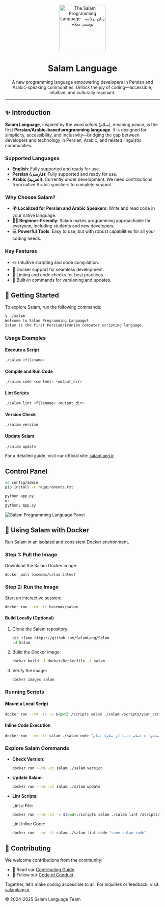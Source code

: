 <div align="center">

<p>
    <a href="https://salamlang.ir/">
        <img width="150" src="https://raw.githubusercontent.com/SalamLang/Salam/main/assets/logo-box.svg" alt="The Salam Programming Language - زبان برنامه نویسی سلام">
    </a>
</p>

# Salam Language

A new programming language empowering developers in Persian and Arabic-speaking communities.
Unlock the joy of coding—accessible, intuitive, and culturally resonant.

</div>

---

## ✨ Introduction

**Salam Language**, inspired by the word _salam_ (سلام), meaning _peace_, is the first **Persian/Arabic-based programming language**.
It is designed for simplicity, accessibility, and inclusivity—bridging the gap between developers and technology in Persian, Arabic, and related linguistic communities.

### Supported Languages

- **English**: Fully supported and ready for use.
- **Persian (فارسی)**: Fully supported and ready for use.
- **Arabic (العربية)**: Currently under development. We need contributions from native Arabic speakers to complete support.

### Why Choose Salam?

- 🌍 **Localized for Persian and Arabic Speakers**: Write and read code in your native language.
- 🧑‍🎓 **Beginner-Friendly**: Salam makes programming approachable for everyone, including students and new developers.
- 💻 **Powerful Tools**: Easy to use, but with robust capabilities for all your coding needs.

### Key Features

- ✏️ Intuitive scripting and code compilation.
- 🚀 Docker support for seamless development.
- 🔧 Linting and code checks for best practices.
- 🔄 Built-in commands for versioning and updates.

## 🚀 Getting Started

To explore Salam, run the following commands:

```bash
$ ./salam
Welcome to Salam Programming Language!
Salam is the first Persian/Iranian computer scripting language.
```

### Usage Examples

#### Execute a Script

```bash
./salam <filename>
```

#### Compile and Run Code

```bash
./salam code <content> <output_dir>
```

#### Lint Scripts

```bash
./salam lint <filename> <output_dir>
```

#### Version Check

```bash
./salam version
```

#### Update Salam

```bash
./salam update
```

For a detailed guide, visit our official site: [salamlang.ir](https://salamlang.ir)

## Control Panel

```bash
cd config/admin
pip install -r requirements.txt

python app.py
or
python3 app.py
```

![Salam Programming Language Panel](assets/panel.jpg)

## 🐳 Using Salam with Docker

Run Salam in an isolated and consistent Docker environment.

### Step 1: Pull the Image

Download the Salam Docker image:

```bash
docker pull basemax/salam:latest
```

### Step 2: Run the Image

Start an interactive session:

```bash
docker run --rm -it basemax/salam
```

#### Build Locally (Optional)

1. Clone the Salam repository:

   ```bash
   git clone https://github.com/SalamLang/Salam
   cd Salam
   ```

2. Build the Docker image:

   ```bash
   docker build -f docker/Dockerfile -t salam .
   ```

3. Verify the image:

   ```bash
   docker images salam
   ```

### Running Scripts

#### Mount a Local Script

```bash
docker run --rm -it -v $(pwd):/scripts salam ./salam /scripts/your_script.salam
```

#### Inline Code Execution

```bash
docker run --rm -it salam ./salam code "صفحه: محتوا = «سلام دنیا از سلام» تمام"
```

### Explore Salam Commands

- **Check Version**:

  ```bash
  docker run --rm -it salam ./salam version
  ```

- **Update Salam**:

  ```bash
  docker run --rm -it salam ./salam update
  ```

- **Lint Scripts**:

  Lint a File:

  ```bash
  docker run --rm -it -v $(pwd):/scripts salam ./salam lint /scripts/your_script.salam /output
  ```

  Lint Inline Code:

  ```bash
  docker run --rm -it salam ./salam lint code "some salam code"
  ```

## 🤝 Contributing

We welcome contributions from the community!

- 📖 Read our [Contributing Guide](CONTRIBUTING.md).
- 🌟 Follow our [Code of Conduct](CODE_OF_CONDUCT.md).

Together, let’s make coding accessible to all.
For inquiries or feedback, visit: [salamlang.ir](https://salamlang.ir)

© 2024-2025 Salam Language Team
